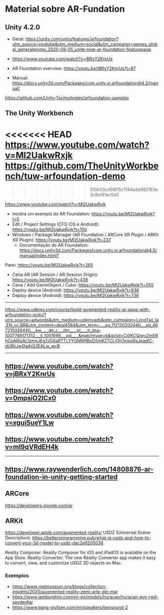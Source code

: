 # Material sobre AR-Fundation

## Unity 4.2.0
- Geral: https://unity.com/unity/features/arfoundation?utm_source=youtube&utm_medium=social&utm_campaign=games_global_generalpromo_2020-08-05_unite-now-ar-foundation-featurepage

- https://www.youtube.com/watch?v=jBRxY2KnrUs
- AR Foundation overview: https://youtu.be/jBRxY2KnrUs?t=87

- Manual: https://docs.unity3d.com/Packages/com.unity.xr.arfoundation@4.2/manual/


https://github.com/Unity-Technologies/arfoundation-samples



## The Unity Workbench
<<<<<<< HEAD
  https://www.youtube.com/watch?v=Ml2UakwRxjk
  https://github.com/TheUnityWorkbench/tuw-arfoundation-demo
=======
>>>>>>> 510b53cd5f815c7f44a3d492163e2c8ef51ec5d3

  <https://www.youtube.com/watch?v=Ml2UakwRxjk>

- mostra um exemplo do AR Foundation: <https://youtu.be/Ml2UakwRxjk?t=0>
- Edit / Project Settings (CFG iOS e Android): <https://youtu.be/Ml2UakwRxjk?t=100>
- Windows / Package Manager (AR Foundation / ARCore XR Plugin / ARKit XR Plugin): <https://youtu.be/Ml2UakwRxjk?t=237>
  - Documentação do AR Foundation: <https://docs.unity3d.com/Packages/com.unity.xr.arfoundation@4.0/manual/index.html?>

Parei: https://youtu.be/Ml2UakwRxjk?t=265

- Cena AR (AR Session / AR Session Origin): https://youtu.be/Ml2UakwRxjk?t=438
- Cena / Add GameObject / Cubo: https://youtu.be/Ml2UakwRxjk?t=555
- Deploy device (Android): https://youtu.be/Ml2UakwRxjk?t=636
- Deploy device (Android): https://youtu.be/Ml2UakwRxjk?t=736



--------
https://www.udemy.com/course/build-augmented-reality-ar-apps-with-arfoundation-unity/?utm_source=adwords&utm_medium=udemyads&utm_campaign=LongTail_la.EN_cc.BR&utm_content=deal4584&utm_term=_._ag_112130202440_._ad_467215026440_._kw__._de_c_._dm__._pl__._ti_dsa-1007766171312_._li_1001698_._pd__._&matchtype=b&gclid=Cj0KCQjwyZmEBhCpARIsALIzmnJEg7JG6aRTTLYYGMWfBoD5mKZ7CLjOh7emq9sJeadIC-dUBiiJw0IaAiQ3EALw_wcB

--------
https://www.youtube.com/watch?v=jBRxY2KnrUs
--------
https://www.youtube.com/watch?v=0mpsiO2lCx0
--------
https://www.youtube.com/watch?v=xguiSueY1Lw
--------
https://www.youtube.com/watch?v=ml9qVRdEH4k
--------
--------
https://www.raywenderlich.com/14808876-ar-foundation-in-unity-getting-started
--------


## ARCore

<https://developers.google.com/ar>

## ARKit

<https://developer.apple.com/augmented-reality/>
USDZ (Universal Scene Description): <https://betterprogramming.pub/what-is-usdz-and-how-to-convert-your-3d-model-to-usdz-dac2e6205036>

Reality Composer: Reality Composer for iOS and iPadOS is available on the App Store.
Reality Converter: The new Reality Converter app makes it easy to convert, view, and customize USDZ 3D objects on Mac.

### Exemplos

- https://www.metmuseum.org/blogs/collection-insights/2020/augmented-reality-zemi-arte-del-mar
- https://www.lamborghini.com/en-en/models/huracan/huracan-evo-rwd-spyder#ar
- https://www.bang-olufsen.com/en/speakers/beosound-2